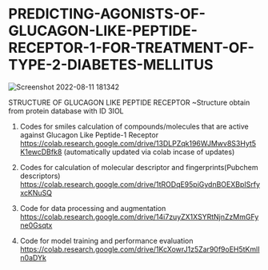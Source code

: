 # PREDICTING-AGONISTS-OF-GLUCAGON-LIKE-PEPTIDE-RECEPTOR-1-FOR-TREATMENT-OF-TYPE-2-DIABETES-MELLITUS


![Screenshot 2022-08-11 181342](https://user-images.githubusercontent.com/62376056/184210125-4d277075-964f-46bf-9a09-f949b9888739.png)

STRUCTURE OF GLUCAGON LIKE PEPTIDE RECEPTOR
~Structure obtain from protein database with ID 3IOL


1. Codes for smiles calculation of compounds/molecules that are active against Glucagon Like Peptide-1 Receptor
https://colab.research.google.com/drive/13DLPZqk196WJMwv8S3Hyt5K1ewcDBfk8 (automatically updated via colab incase of updates)

3. Codes for calculation of molecular descriptor and fingerprints(Pubchem descriptors)
https://colab.research.google.com/drive/1tRODqE95piGydnBOEXBpISrfyxcKNuSQ

5. Code for data processing and augmentation
https://colab.research.google.com/drive/14i7zuyZX1XSYRtNjnZzMmGFyne0Gsqtx

7. Code for model training and performance evaluation
https://colab.research.google.com/drive/1KcXowrJ1z5Zar90f9oEH5tKmlIn0aDYk 

